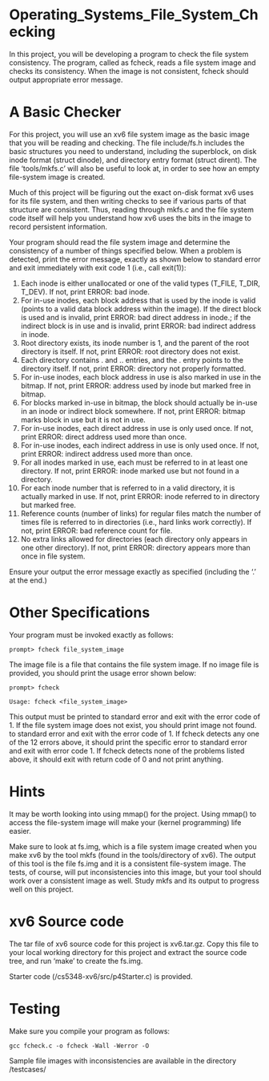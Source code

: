 # Operating_Systems_File_System_Checking
In this project, you will be developing a program to check the file system consistency. The program, called as fcheck, reads a file system image and checks its consistency. When the image is not consistent, fcheck should output appropriate error message.

# A Basic Checker
For this project, you will use an xv6 file system image as the basic image that you will be reading and checking. The file include/fs.h includes the basic structures you need to understand, including the superblock, on disk inode format (struct dinode), and directory entry format (struct dirent). The file ‘tools/mkfs.c’ will also be useful to look at, in order to see how an empty file-system image is created.

Much of this project will be figuring out the exact on-disk format xv6 uses for its file system, and then writing checks to see if various parts of that structure are consistent. Thus, reading through mkfs.c and the file system code itself will help you understand how xv6 uses the bits in the image to record persistent information.

Your program should read the file system image and determine the consistency of a number of things specified below. When a problem is detected, print the error message, exactly as shown below to standard error and exit immediately with exit code 1 (i.e., call exit(1)):

1. Each inode is either unallocated or one of the valid types (T_FILE, T_DIR, T_DEV). If not, print ERROR: bad inode. 
2. For in-use inodes, each block address that is used by the inode is valid (points to a valid data block address within the image). If the direct block is used and is
invalid, print ERROR: bad direct address in inode.; if the indirect block is in use and is invalid, print ERROR: bad indirect address in inode. 
3. Root directory exists, its inode number is 1, and the parent of the root directory is itself. If not, print ERROR: root directory does not exist. 
4. Each directory contains . and .. entries, and the . entry points to the directory itself. If not, print ERROR: directory not properly formatted. 
5. For in-use inodes, each block address in use is also marked in use in the bitmap. If not, print ERROR: address used by inode but marked free in bitmap. 
6. For blocks marked in-use in bitmap, the block should actually be in-use in an inode or indirect block somewhere. If not, print ERROR: bitmap marks block in use but it is not in use. 
7. For in-use inodes, each direct address in use is only used once. If not, print ERROR: direct address used more than once. 
8. For in-use inodes, each indirect address in use is only used once. If not, print ERROR: indirect address used more than once. 
9. For all inodes marked in use, each must be referred to in at least one directory. If not, print ERROR: inode marked use but not found in a directory. 
10. For each inode number that is referred to in a valid directory, it is actually marked in use. If not, print ERROR: inode referred to in directory but marked free. 
11. Reference counts (number of links) for regular files match the number of times file is referred to in directories (i.e., hard links work correctly). If not, print ERROR: bad reference count for file. 
12. No extra links allowed for directories (each directory only appears in one other directory). If not, print ERROR: directory appears more than once in file system.

Ensure your output the error message exactly as specified (including the ‘.’ at the end.)

# Other Specifications
Your program must be invoked exactly as follows: 

    prompt> fcheck file_system_image 
    
The image file is a file that contains the file system image. If no image file is provided, you should print the usage error shown below: 

    prompt> fcheck

    Usage: fcheck <file_system_image> 

This output must be printed to standard error and exit with the error code of 1. If the file system image does not exist, you should print image not found. to standard error and exit with the error code of 1. If fcheck detects any one of the 12 errors above, it should print the specific error to standard error and exit with error code 1. If fcheck detects none of the problems listed above, it should exit with return code of 0 and not print anything.

# Hints
It may be worth looking into using mmap() for the project. Using mmap() to access the file-system image will make your (kernel programming) life easier. 

Make sure to look at fs.img, which is a file system image created when you make xv6 by the tool mkfs (found in the tools/directory of xv6). The output of this tool is the file fs.img and it is a consistent file-system image. The tests, of course, will put inconsistencies into this image, but your tool should work over a consistent image as well. Study mkfs and its output to progress well on this project.

# xv6 Source code
The tar file of xv6 source code for this project is xv6.tar.gz. Copy this file to your local working directory for this project and extract the source code tree, and run ‘make’ to create the fs.img.

Starter code (/cs5348-xv6/src/p4Starter.c) is provided.

# Testing
Make sure you compile your program as follows: 

    gcc fcheck.c -o fcheck -Wall -Werror -O
    
Sample file images with inconsistencies are available in the directory /testcases/
